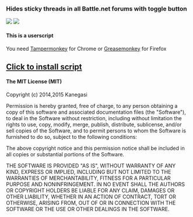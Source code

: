 ### Hides sticky threads in all Battle.net forums with toggle button

![](http://i.imgur.com/aMijktB.png)
![](http://i.imgur.com/Bt0IYLE.png)

#### This is a userscript
You need [Tampermonkey](https://chrome.google.com/webstore/detail/tampermonkey/dhdgffkkebhmkfjojejmpbldmpobfkfo) for Chrome or [Greasemonkey](https://addons.mozilla.org/en-US/firefox/addon/greasemonkey/) for Firefox

## [Click to install script](https://github.com/Kanegasi/bnet-sticky-toggle/raw/master/bnet-sticky-toggle.user.js)

#### The MIT License (MIT)

Copyright (c) 2014,2015 Kanegasi

Permission is hereby granted, free of charge, to any person obtaining a copy
of this software and associated documentation files (the "Software"), to deal
in the Software without restriction, including without limitation the rights
to use, copy, modify, merge, publish, distribute, sublicense, and/or sell
copies of the Software, and to permit persons to whom the Software is
furnished to do so, subject to the following conditions:

The above copyright notice and this permission notice shall be included in all
copies or substantial portions of the Software.

THE SOFTWARE IS PROVIDED "AS IS", WITHOUT WARRANTY OF ANY KIND, EXPRESS OR
IMPLIED, INCLUDING BUT NOT LIMITED TO THE WARRANTIES OF MERCHANTABILITY,
FITNESS FOR A PARTICULAR PURPOSE AND NONINFRINGEMENT. IN NO EVENT SHALL THE
AUTHORS OR COPYRIGHT HOLDERS BE LIABLE FOR ANY CLAIM, DAMAGES OR OTHER
LIABILITY, WHETHER IN AN ACTION OF CONTRACT, TORT OR OTHERWISE, ARISING FROM,
OUT OF OR IN CONNECTION WITH THE SOFTWARE OR THE USE OR OTHER DEALINGS IN THE
SOFTWARE.
